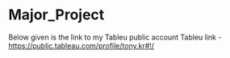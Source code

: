 # Major_Project
Below given is the link to my Tableu public account
Tableu link - https://public.tableau.com/profile/tony.kr#!/

